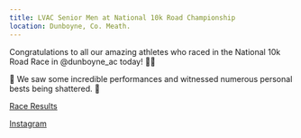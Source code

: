 ```yaml
---
title: LVAC Senior Men at National 10k Road Championship
location: Dunboyne, Co. Meath.
---
```


Congratulations to all our amazing athletes who raced in the National 10k Road Race in @dunboyne_ac today! 🏅🔥

💪 We saw some incredible performances and witnessed numerous personal bests being shattered. 🚀

<a href="/races/2024-03-24-National-10k-Road/" target="_blank" rel="noopener noreferrer">Race Results</a>

<a href="https://www.instagram.com/p/C45-XPyMPnb/" target="_blank" rel="noopener noreferrer">Instagram</a>
 
